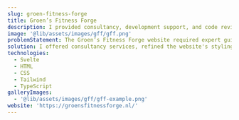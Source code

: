 ```yaml
---
slug: groen-fitness-forge
title: Groen’s Fitness Forge
description: I provided consultancy, development support, and code reviews for Groen’s Fitness Forge, focusing on best practices, styling, and code quality.
image: '@lib/assets/images/gff/gff.png'
problemStatement: The Groen’s Fitness Forge website required expert guidance on best practices, enhanced styling, and rigorous code reviews to ensure a high-quality user experience.
solution: I offered consultancy services, refined the website's styling, and conducted thorough code reviews to improve the site's overall quality and maintainability.
technologies:
  - Svelte
  - HTML
  - CSS
  - Tailwind
  - TypeScript
galleryImages:
  - '@lib/assets/images/gff/gff-example.png'
website: 'https://groensfitnessforge.nl/'
---
```

